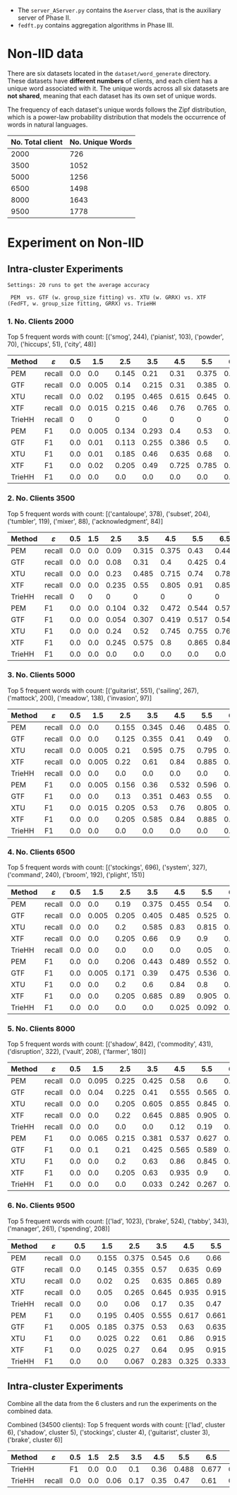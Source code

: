 - The `server_AServer.py` contains the `Aserver` class, that is the auxiliary server of Phase II. 
- `fedft.py` contains aggregation algorithms in Phase III.



# Non-IID data

There are six datasets located in the `dataset/word_generate` directory. These datasets have **different numbers** of clients, and each client has a unique word associated with it. The unique words across all six datasets are **not shared**, meaning that each dataset has its own set of unique words.

The frequency of each dataset's unique words follows the Zipf distribution, which is a power-law probability distribution that models the occurrence of words in natural languages.

|No. Total client| No. Unique Words|
|----|----|
|2000| 726|
|3500| 1052|
|5000| 1256|
|6500| 1498|
|8000| 1643|
|9500| 1778|


# Experiment on Non-IID

## Intra-cluster Experiments
```
Settings: 20 runs to get the average accuracy
 
 PEM  vs. GTF (w. group_size fitting) vs. XTU (w. GRRX) vs. XTF (FedFT, w. group_size fitting, GRRX) vs. TrieHH

```
### 1. No. Clients 2000
Top 5 frequent words with count: [('smog', 244), ('pianist', 103), ('powder', 70), ('hiccups', 51), ('city', 48)]

| Method | $\varepsilon$ | 0.5 | 1.5 | 2.5 | 3.5 | 4.5 | 5.5 | 6.5 | 7.5 | 8.5 | 9.5 |
| --- | --- | --- | --- | --- | --- | --- | --- | --- | --- | --- | --- |
| PEM | recall | 0.0 | 0.0 | 0.145 | 0.21 | 0.31 | 0.375 | 0.405 | 0.45 | 0.36 | 0.415 |
| GTF | recall | 0.0 | 0.005 | 0.14 | 0.215 | 0.31 | 0.385 | 0.405 | 0.455 | 0.455 | 0.435 |
| XTU | recall | 0.0 | 0.02 | 0.195 | 0.465 | 0.615 | 0.645 | 0.655 | 0.685 | 0.65 | 0.675 |
| XTF | recall | 0.0 | 0.015 | 0.215 | 0.46 | 0.76 | 0.765 | 0.81 | 0.775 | 0.8 | 0.79 |
| TrieHH |recall|  0 | 0 | 0 | 0 | 0 | 0 | 0 | 0 | 0 | 0 | 
| PEM |  F1  |0.0|0.005|0.134|0.293|0.4|0.53|0.548|0.586|0.515|0.563|
| GTF |  F1  | 0.0|0.01|0.113|0.255|0.386|0.5|0.552|0.569|0.604|0.589|
| XTU |  F1  |0.0|0.01|0.185|0.46|0.635|0.68|0.655|0.685|0.645|0.675|
| XTF |  F1  |0.0|0.02|0.205|0.49|0.725|0.785|0.8|0.775|0.795|0.785|
|TrieHH|  F1 |0.0|0.0|0.0|0.0|0.0|0.0|0.0|0.0|0.0|0.0|
### 2. No. Clients 3500

Top 5 frequent words with count: [('cantaloupe', 378), ('subset', 204), ('tumbler', 119), ('mixer', 88), ('acknowledgment', 84)]

| Method | $\varepsilon$ | 0.5 | 1.5 | 2.5 | 3.5 | 4.5 | 5.5 | 6.5 | 7.5 | 8.5 | 9.5 |
| --- | --- | --- | --- | --- | --- | --- | --- | --- | --- | --- | --- |
| PEM | recall | 0.0 | 0.0 | 0.09 | 0.315 | 0.375 | 0.43 | 0.445 | 0.405 | 0.445 | 0.45 |
| GTF | recall | 0.0 | 0.0 | 0.08 | 0.31 | 0.4 | 0.425 | 0.4 | 0.43 | 0.44 | 0.415 |
| XTU | recall | 0.0 | 0.0 | 0.23 | 0.485 | 0.715 | 0.74 | 0.785 | 0.755 | 0.72 | 0.745 |
| XTF | recall | 0.0 | 0.0 | 0.235 | 0.55 | 0.805 | 0.91 | 0.855 | 0.82 | 0.845 | 0.83 |
| TrieHH |recall|  0 | 0 | 0 | 0 | 0 | 0 | 0 | 0 | 0 | 0 |
| PEM |  F1  |0.0|0.0|0.104|0.32|0.472|0.544|0.575|0.562|0.613|0.609|
| GTF |  F1  |0.0|0.0|0.054|0.307|0.419|0.517|0.547|0.584|0.596|0.579|
| XTU |  F1  |0.0|0.0|0.24|0.52|0.745|0.755|0.765|0.755|0.73|0.75|
| XTF |  F1  |0.0|0.0|0.245|0.575|0.8|0.865|0.845|0.825|0.835|0.83|
|TrieHH|  F1 |0.0|0.0|0.0|0.0|0.0|0.0|0.0|0.0|0.0|0.0|

### 3. No. Clients 5000
Top 5 frequent words with count: [('guitarist', 551), ('sailing', 267), ('mattock', 200), ('meadow', 138), ('invasion', 97)]

| Method | $\varepsilon$ | 0.5 | 1.5 | 2.5 | 3.5 | 4.5 | 5.5 | 6.5 | 7.5 | 8.5 | 9.5 |
| --- | --- | --- | --- | --- | --- | --- | --- | --- | --- | --- | --- |
| PEM | recall | 0.0 | 0.0 | 0.155 | 0.345 | 0.46 | 0.485 | 0.535 | 0.51 | 0.525 | 0.505 |
| GTF | recall | 0.0 | 0.0 | 0.125 | 0.355 | 0.41 | 0.49 | 0.535 | 0.54 | 0.51 | 0.52 |
| XTU | recall | 0.0 | 0.005 | 0.21 | 0.595 | 0.75 | 0.795 | 0.775 | 0.805 | 0.785 | 0.815 |
| XTF | recall | 0.0 | 0.005 | 0.22 | 0.61 | 0.84 | 0.885 | 0.82 | 0.86 | 0.825 | 0.86 |
| TrieHH |recall|0.0|0.0|0.0|0.0|0.0|0.0|0.0|0.04|0.13|0.19|
| PEM |  F1  |0.0|0.005|0.156|0.36|0.532|0.596|0.671|0.647|0.669|0.639|
| GTF |  F1  |0.0|0.0|0.13|0.351|0.463|0.55|0.619|0.662|0.652|0.659|
| XTU |  F1  |0.0|0.015|0.205|0.53|0.76|0.805|0.795|0.81|0.78|0.815|
| XTF |  F1  |0.0|0.0|0.205|0.585|0.84|0.885|0.805|0.875|0.825|0.86|
|TrieHH|  F1 |0.0|0.0|0.0|0.0|0.0|0.0|0.033|0.125|0.217|0.258|

### 4. No. Clients 6500
Top 5 frequent words with count: [('stockings', 696), ('system', 327), ('command', 240), ('broom', 192), ('plight', 151)]

| Method | $\varepsilon$ | 0.5 | 1.5 | 2.5 | 3.5 | 4.5 | 5.5 | 6.5 | 7.5 | 8.5 | 9.5 |
| --- | --- | --- | --- | --- | --- | --- | --- | --- | --- | --- | --- |
| PEM | recall | 0.0 | 0.0 | 0.19 | 0.375 | 0.455 | 0.54 | 0.545 | 0.515 | 0.535 | 0.525 |
| GTF | recall | 0.0 | 0.005 | 0.205 | 0.405 | 0.485 | 0.525 | 0.51 | 0.525 | 0.545 | 0.51 |
| XTU | recall | 0.0 | 0.0 | 0.2 | 0.585 | 0.83 | 0.815 | 0.855 | 0.84 | 0.835 | 0.9 |
| XTF | recall | 0.0 | 0.0 | 0.205 | 0.66 | 0.9 | 0.9 | 0.93 | 0.915 | 0.87 | 0.865 |
|TrieHH |recall| 0.0|0.0|0.0|0.0|0.0|0.05|0.14|0.19|0.2|0.21|
| PEM |  F1  |0.0|0.0|0.206|0.443|0.489|0.552|0.614|0.61|0.598|0.592|
| GTF |  F1  |0.0|0.005|0.171|0.39|0.475|0.536|0.56|0.575|0.585|0.562|
| XTU |  F1  |0.0|0.0|0.2|0.6|0.84|0.8|0.865|0.835|0.85|0.9|
| XTF |  F1  |0.0|0.0|0.205|0.685|0.89|0.905|0.92|0.915|0.88|0.865|
|TrieHH|  F1 |0.0|0.0|0.0|0.0|0.025|0.092|0.258|0.283|0.298|0.339|


### 5. No. Clients 8000
Top 5 frequent words with count: [('shadow', 842), ('commodity', 431), ('disruption', 322), ('vault', 208), ('farmer', 180)]

| Method | $\varepsilon$ | 0.5 | 1.5 | 2.5 | 3.5 | 4.5 | 5.5 | 6.5 | 7.5 | 8.5 | 9.5 |
| --- | --- | --- | --- | --- | --- | --- | --- | --- | --- | --- | --- |
| PEM | recall | 0.0 | 0.095 | 0.225 | 0.425 | 0.58 | 0.6 | 0.59 | 0.595 | 0.63 | 0.605 |
| GTF | recall | 0.0 | 0.04 | 0.225 | 0.41 | 0.555 | 0.565 | 0.585 | 0.585 | 0.605 | 0.605 |
| XTU | recall | 0.0 | 0.0 | 0.205 | 0.605 | 0.855 | 0.845 | 0.87 | 0.815 | 0.83 | 0.84 |
| XTF | recall | 0.0 | 0.0 | 0.22 | 0.645 | 0.885 | 0.905 | 0.93 | 0.935 | 0.89 | 0.92 |
|TrieHH|recall| 0.0|0.0|0.0|0.0|0.12|0.19|0.18|0.2|0.24|0.23|
| PEM |  F1  |0.0|0.065|0.215|0.381|0.537|0.627|0.665|0.727|0.735|0.728|
| GTF |  F1  |0.0|0.1|0.21|0.425|0.565|0.589|0.641|0.692|0.714|0.719|
| XTU |  F1  |0.0|0.0|0.2|0.63|0.86|0.845|0.86|0.815|0.83|0.85|
| XTF |  F1  |0.0|0.0|0.205|0.63|0.935|0.9|0.925|0.935|0.89|0.915|
|TrieHH|  F1 |0.0|0.0|0.0|0.033|0.242|0.267|0.325|0.345|0.345|0.357|


### 6. No. Clients 9500
Top 5 frequent words with count: [('lad', 1023), ('brake', 524), ('tabby', 343), ('manager', 261), ('spending', 208)]

| Method | $\varepsilon$ | 0.5 | 1.5 | 2.5 | 3.5 | 4.5 | 5.5 | 6.5 | 7.5 | 8.5 | 9.5 |
| --- | --- | --- | --- | --- | --- | --- | --- | --- | --- | --- | --- |
| PEM | recall | 0.0 | 0.155 | 0.375 | 0.545 | 0.6 | 0.66 | 0.655 | 0.645 | 0.65 | 0.645 |
| GTF | recall | 0.0 | 0.145 | 0.355 | 0.57 | 0.635 | 0.69 | 0.665 | 0.68 | 0.655 | 0.67 |
| XTU | recall | 0.0 | 0.02 | 0.25 | 0.635 | 0.865 | 0.89 | 0.865 | 0.88 | 0.85 | 0.83 |
| XTF | recall | 0.0 | 0.05 | 0.265 | 0.645 | 0.935 | 0.915 | 0.88 | 0.885 | 0.915 | 0.92 |
|TrieHH |recall| 0.0|0.0|0.06|0.17|0.35|0.47|0.61|0.8|0.88|0.91|
| PEM |  F1  |0.0|0.195|0.405|0.555|0.617|0.661|0.677|0.653|0.669|0.658|
| GTF |  F1  |0.005|0.185|0.375|0.53|0.63|0.635|0.673|0.68|0.676|0.686|
| XTU |  F1  |0.0|0.025|0.22|0.61|0.86|0.915|0.875|0.865|0.845|0.83|
| XTF |  F1  |0.0|0.025|0.27|0.64|0.95|0.915|0.88|0.89|0.92|0.92|
|TrieHH|  F1 |0.0|0.0|0.067|0.283|0.325|0.333|0.387|0.44|0.47|0.51|


## Intra-cluster Experiments

Combine all the data from the 6 clusters and run the experiments on the combined data. 

Combined (34500 clients): 
Top 5 frequent words with count: [('lad', cluster 6), ('shadow', cluster 5), ('stockings', cluster 4), ('guitarist', cluster 3), ('brake', cluster 6)]

|Method|$\varepsilon$| 0.5| 1.5| 2.5| 3.5| 4.5| 5.5| 6.5| 7.5| 8.5| 9.5|
|----|----|----|----|----|----|----|----|----|----|----|----|
|TrieHH||F1|0.0|0.0|0.1|0.36|0.488|0.677|0.763|0.866|0.875|0.942|
|TrieHH|recall| 0.0|0.0|0.06|0.17|0.35|0.47|0.61|0.8|0.88|0.91|



